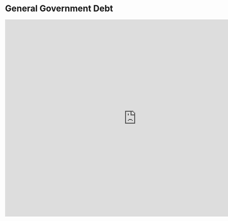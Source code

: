 # General Government Debt 
<iframe src="https://data.oecd.org/chart/6gKv" width="860" height="645" style="border: 0" mozallowfullscreen="true" webkitallowfullscreen="true" allowfullscreen="true"><a href="https://data.oecd.org/chart/6gKv" target="_blank">OECD Chart: General government debt, Total, % of GDP, Annual, 2016</a></iframe>

